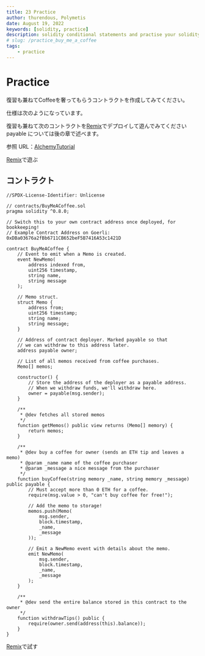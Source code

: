 ```yaml
---
title: 23 Practice
author: thurendous, Polymetis
date: August 19, 2022
keywords: [solidity, practice]
description: solidity conditional statements and practise your solidity by creating an easy app
# slug: /practice_buy_me_a_coffee
tags:
    - practice
---
```


# Practice


復習も兼ねてCoffeeを奢ってもらうコントラクトを作成してみてください。

仕様は次のようになっています。


復習も兼ねて次のコントラクトを[Remix](https://remix.ethereum.org/)でデプロイして遊んでみてください  
payable については後の章で述べます。


参照 URL：[AlchemyTutorial](https://docs.alchemy.com/docs/how-to-build-buy-me-a-coffee-defi-dapp)

[Remix](https://remix.ethereum.org/)で遊ぶ

## コントラクト

```solidity
//SPDX-License-Identifier: Unlicense

// contracts/BuyMeACoffee.sol
pragma solidity ^0.8.0;

// Switch this to your own contract address once deployed, for bookkeeping!
// Example Contract Address on Goerli: 0xDBa03676a2fBb6711CB652beF5B7416A53c1421D

contract BuyMeACoffee {
    // Event to emit when a Memo is created.
    event NewMemo(
        address indexed from,
        uint256 timestamp,
        string name,
        string message
    );

    // Memo struct.
    struct Memo {
        address from;
        uint256 timestamp;
        string name;
        string message;
    }

    // Address of contract deployer. Marked payable so that
    // we can withdraw to this address later.
    address payable owner;

    // List of all memos received from coffee purchases.
    Memo[] memos;

    constructor() {
        // Store the address of the deployer as a payable address.
        // When we withdraw funds, we'll withdraw here.
        owner = payable(msg.sender);
    }

    /**
     * @dev fetches all stored memos
     */
    function getMemos() public view returns (Memo[] memory) {
        return memos;
    }

    /**
     * @dev buy a coffee for owner (sends an ETH tip and leaves a memo)
     * @param _name name of the coffee purchaser
     * @param _message a nice message from the purchaser
     */
    function buyCoffee(string memory _name, string memory _message) public payable {
        // Must accept more than 0 ETH for a coffee.
        require(msg.value > 0, "can't buy coffee for free!");

        // Add the memo to storage!
        memos.push(Memo(
            msg.sender,
            block.timestamp,
            _name,
            _message
        ));

        // Emit a NewMemo event with details about the memo.
        emit NewMemo(
            msg.sender,
            block.timestamp,
            _name,
            _message
        );
    }

    /**
     * @dev send the entire balance stored in this contract to the owner
     */
    function withdrawTips() public {
        require(owner.send(address(this).balance));
    }
}
```

[Remix](https://remix.ethereum.org/)で試す
